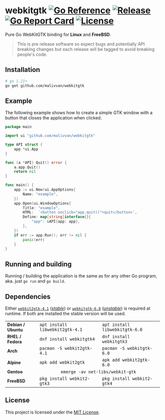 # webkitgtk [![Go Reference](https://pkg.go.dev/badge/github.com/malivvan/webkitgtk.svg)](https://pkg.go.dev/github.com/malivvan/webkitgtk) [![Release](https://img.shields.io/github/v/release/malivvan/webkitgtk.svg?sort=semver)](https://github.com/malivvan/webkitgtk/releases/latest) [![Go Report Card](https://goreportcard.com/badge/github.com/malivvan/webkitgtk)](https://goreportcard.com/report/github.com/malivvan/webkitgtk) [![License](https://img.shields.io/badge/license-MIT-blue.svg)](LICENSE)
Pure Go WebKitGTK binding for **Linux** and **FreeBSD**.

> This is pre release software so expect bugs and potentially API breaking changes
> but each release will be tagged to avoid breaking people's code.

## Installation

```sh
# go 1.21+
go get github.com/malivvan/webkitgtk
```

## Example
The following example shows how to create a simple GTK window with a button that closes the application when clicked.
```go
package main

import ui "github.com/malivvan/webkitgtk"

type API struct {
	app *ui.App
}

func (a *API) Quit() error {
	a.app.Quit()
	return nil
}

func main() {
	app := ui.New(ui.AppOptions{
		Name: "example",
	})
	app.Open(ui.WindowOptions{
		Title: "example",
		HTML:  `<button onclick="app.quit()">quit</button>`,
		Define: map[string]interface{}{
			"app": &API{app: app},
		},
	})
	if err := app.Run(); err != nil {
		panic(err)
	}
}
```
## Running and building

Running / building the application is the same as for any other Go program, aka. just `go run` and `go build`.

## Dependencies
Either
[`webkit2gtk-4.1`](https://pkgs.org/search/?q=webkit2gtk-4.1&on=name)
([*stable*](https://webkitgtk.org/reference/webkit2gtk/stable/)) or
[`webkitgtk-6.0`](https://pkgs.org/search/?q=webkitgtk-6.0&on=name)
([*unstable*](https://webkitgtk.org/reference/webkitgtk/unstable/index.html))
is required at runtime. If both are installed the stable version will be used.

<table>
  <tr>
    <td style="font-size: 14px;font-weight: bold;">Debian / Ubuntu</td>
    <td><code>apt install libwebkit2gtk-4.1</code></td>
    <td><code>apt install libwebkitgtk-6.0</code></td>
  </tr>
    <tr>
        <td style="font-size: 14px;font-weight: bold;">RHEL / Fedora</td>
        <td><code>dnf install webkitgtk4</code></td>
        <td><code>dnf install webkitgtk3</code></td>
    </tr>
    <tr>
        <td style="font-size: 14px;font-weight: bold;">Arch</td>
        <td><code>pacman -S webkit2gtk-4.1</code></td>
        <td><code>pacman -S webkitgtk-6.0</code></td>
    </tr>
    <tr>
        <td style="font-size: 14px;font-weight: bold;">Alpine</td>
        <td><code>apk add webkit2gtk</code></td>
        <td><code>apk add webkit2gtk-6.0</code></td>
    </tr>
    <tr>
        <td style="font-size: 14px;font-weight: bold;">Gentoo</td>
        <td colspan="2" align="center"><code style="margin:0px;padding:2px">emerge -av net-libs/webkit-gtk</code></td>
    </tr>
    <tr>
        <td style="font-size: 14px;font-weight: bold;">FreeBSD</td>
        <td><code>pkg install webkit2-gtk3</code></td>
        <td><code>pkg install webkit2-gtk4</code></td>
    </tr>
</table>

## License
This project is licensed under the [MIT License](LICENSE).